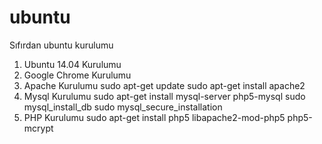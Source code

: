 # ubuntu
Sıfırdan ubuntu kurulumu

1. Ubuntu 14.04 Kurulumu
2. Google Chrome Kurulumu
3. Apache Kurulumu
      sudo apt-get update
      sudo apt-get install apache2
4. Mysql Kurulumu
      sudo apt-get install mysql-server php5-mysql
      sudo mysql_install_db
      sudo mysql_secure_installation
5. PHP Kurulumu
      sudo apt-get install php5 libapache2-mod-php5 php5-mcrypt

